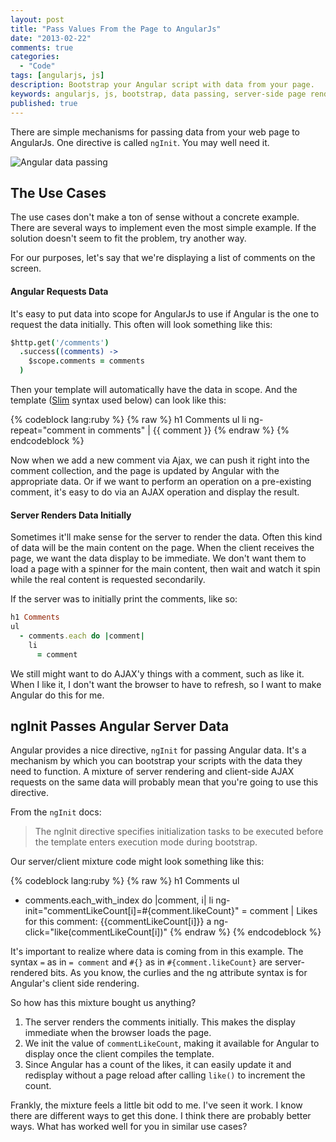 ```yaml
---
layout: post
title: "Pass Values From the Page to AngularJs"
date: "2013-02-22"
comments: true
categories:
  - "Code"
tags: [angularjs, js]
description: Bootstrap your Angular script with data from your page.
keywords: angularjs, js, bootstrap, data passing, server-side page rendering
published: true
---
```


There are simple mechanisms for passing data from your web page to AngularJs.  One directive is called `ngInit`.  You may well need it.

![Angular data passing](http://i.imgur.com/wVBKD.png)

<!--more-->

## The Use Cases

The use cases don't make a ton of sense without a concrete example.  There are several ways to implement even the most simple example.  If the solution doesn't seem to fit the problem, try another way.

For our purposes, let's say that we're displaying a list of comments on the screen.  

#### Angular Requests Data

It's easy to put data into scope for AngularJs to use if Angular is the one to request the data initially.  This often will look something like this:

```coffeescript
$http.get('/comments')
  .success((comments) ->
    $scope.comments = comments
  )
```

Then your template will automatically have the data in scope.  And the template ([Slim](http://slim-lang.org) syntax used below) can look like this:

{% codeblock lang:ruby %}
{% raw %}
h1 Comments
ul
  li ng-repeat="comment in comments" 
    | {{ comment }}
{% endraw %}
{% endcodeblock %}

Now when we add a new comment via Ajax, we can push it right into the comment collection, and the page is updated by Angular with the appropriate data.  Or if we want to perform an operation on a pre-existing comment, it's easy to do via an AJAX operation and display the result.

#### Server Renders Data Initially

Sometimes it'll make sense for the server to render the data.  Often this kind of data will be the main content on the page.  When the client receives the page, we want the data display to be immediate.  We don't want them to load a page with a spinner for the main content, then wait and watch it spin while the real content is requested secondarily.  

If the server was to initially print the comments, like so:

```ruby
h1 Comments
ul
  - comments.each do |comment|
    li 
      = comment
```

We still might want to do AJAX'y things with a comment, such as like it.  When I like it, I don't want the browser to have to refresh, so I want to make Angular do this for me.

## ngInit Passes Angular Server Data

Angular provides a nice directive, `ngInit` for passing Angular data.  It's a mechanism by which you can bootstrap your scripts with the data they need to function.  A mixture of server rendering and client-side AJAX requests on the same data will probably mean that you're going to use this directive.  

From the `ngInit` docs:

>  The ngInit directive specifies initialization tasks to be executed before the template enters execution mode during bootstrap.
  
Our server/client mixture code might look something like this:

{% codeblock lang:ruby %}
{% raw %}
h1 Comments
ul
  - comments.each_with_index do |comment, i|
    li ng-init="commentLikeCount[i]=#{comment.likeCount}"
      = comment
      | Likes for this comment: {{commentLikeCount[i]}}
      a ng-click="like(commentLikeCount[i])"
{% endraw %}
{% endcodeblock %}

It's important to realize where data is coming from in this example.  The syntax `=` as in `= comment` and `#{}` as in `#{comment.likeCount}` are server-rendered bits.  As you know, the curlies and the ng attribute syntax is for Angular's client side rendering. 

So how has this mixture bought us anything?

1. The server renders the comments initially.  This makes the display immediate when the browser loads the page.
2. We init the value of `commentLikeCount`, making it available for Angular to display once the client compiles the template.
3. Since Angular has a count of the likes, it can easily update it and redisplay without a page reload after calling `like()` to increment the count.

Frankly, the mixture feels a little bit odd to me.  I've seen it work.  I know there are different ways to get this done.  I think there are probably better ways.  What has worked well for you in similar use cases?
